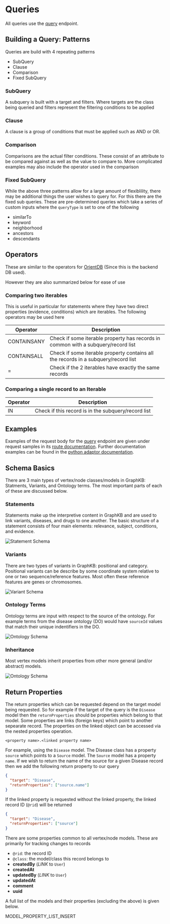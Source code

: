 # Queries

All queries use the [query](#tag/General/paths/~1query/post) endpoint.

## Building a Query: Patterns

Queries are build with 4 repeating patterns

- SubQuery
- Clause
- Comparison
- Fixed SubQuery

### SubQuery

A subquery is built with a target and filters. Where targets are the class being queried and filters represent the filtering conditions to be applied

### Clause

A clause is a group of conditions that must be applied such as AND or OR.

### Comparison

Comparisons are the actual filter conditions. These consist of an attribute to be compared against as well
as the value to compare to. More complicated examples may also include the operator used in the comparison

### Fixed SubQuery

While the above three patterns allow for a large amount of flexiblility, there may be additional things
the user wishes to query for. For this there are the fixed sub queries. These are pre-determined queries
which take a series of custom inputs where the `queryType` is set to one of the following

- similarTo
- keyword
- neighborhood
- ancestors
- descendants

## Operators

These are similar to the operators for [OrientDB](http://orientdb.com/docs/3.0.x/sql/SQL-Where.html#operators) (Since this is the backend DB used).

However they are
also summarized below for ease of use

### Comparing two iterables

This is useful in particular for statements where they have two direct properties (evidence, conditions)
which are iterables. The following operators may be used here

| Operator    | Description                                                                        |
| ----------- | ---------------------------------------------------------------------------------- |
| CONTAINSANY | Check if some iterable property has records in common with a subquery/record list  |
| CONTAINSALL | Check if some iterable property contains all the records in a subquery/record list |
| =           | Check if the 2 iterables have exactly the same records                             |

### Comparing a single record to an Iterable

| Operator | Description                                         |
| -------- | --------------------------------------------------- |
| IN       | Check if this record is in the subquery/record list |

## Examples

Examples of the request body for the [query](#tag/General/paths/~1query/post) endpoint are given
under request samples in its [route documentation](#tag/General/paths/~1query/post). Further
documentation examples can be found in the [python adaptor documentation](https://bcgsc.github.io/pori_graphkb_python/).

## Schema Basics

There are 3 main types of vertex/node classes/models in GraphKB: Statments, Variants, and Ontology
terms. The most important parts of each of these are discussed below.

### Statements

Statements make up the interpretive content in GraphKB and are used to link variants, diseases, and
drugs to one another. The basic structure of a statement consists of four main elements: relevance,
subject, conditions, and evidence.

![Statement Schema](https://graphkb-api.bcgsc.ca/public/pori-statement-schema.svg)

### Variants

There are two types of variants in GraphKB: positional and category. Positional variants can
be describe by some coordinate system relative to one or two sequence/reference features. Most
often these reference features are genes or chromosomes.

![Variant Schema](https://graphkb-api.bcgsc.ca/public/pori-positional-variant-schema.svg)

### Ontology Terms

Ontology terms are input with respect to the source of the ontology. For example terms from the
disease ontology (DO) would have `sourceId` values that match their unique indentifiers in the DO.

![Ontology Schema](https://graphkb-api.bcgsc.ca/public/pori-ontology-schema.svg)

### Inheritance

Most vertex models inherit properties from other more general (and/or abstract) models.

![Ontology Schema](https://graphkb-api.bcgsc.ca/public/pori-schema-overview.svg)

## Return Properties

The return properties which can be requested depend on the target model being requested. So for
example if the target of the query is the `Disease` model then the `returnProperties` should be
properties which belong to that model. Some properties are links (foreign keys) which point to
another sepearate record. The properties on the linked object can be accessed via the nested
properties operation.

```text
<property name>.<linked property name>
```

For example, using the `Disease` model. The Disease class has a property `source` which points to
a `Source` model. The `Source` model has a property `name`. If we wish to return the name of the
source for a given Disease record then we add the following return property to our query

```json
{
  "target": "Disease",
  "returnProperties": ["source.name"]
}
```

If the linked property is requested without the linked property, the linked record ID (`@rid`) will
be returned

```json
{
  "target": "Disease",
  "returnProperties": ["source"]
}
```

There are some properties common to all vertex/node models. These are primarily for tracking
changes to records

- `@rid`: the record ID
- `@class`: the model/class this record belongs to
- **createdBy** (*LINK* to `User`)
- **createdAt**
- **updatedBy** (*LINK* to `User`)
- **updatedAt**
- **comment**
- **uuid**

A full list of the models and their properties (excluding the above) is given below.

MODEL_PROPERTY_LIST_INSERT
